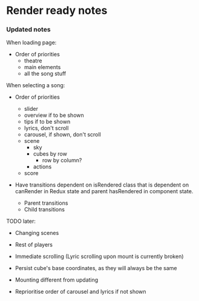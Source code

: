 # Render ready notes

### Updated notes

When loading page:

* Order of priorities
    * theatre
    * main elements
    * all the song stuff

When selecting a song:

* Order of priorities
    * slider
    * overview if to be shown
    * tips if to be shown
    * lyrics, don't scroll
    * carousel, if shown, don't scroll
    * scene
        * sky
        * cubes by row
            * row by column?
        * actions
    * score

* Have transitions dependent on isRendered class that is dependent on canRender in Redux state and parent hasRendered in component state.
    * Parent transitions
    * Child transitions

TODO later:
* Changing scenes
* Rest of players
* Immediate scrolling (Lyric scrolling upon mount is currently broken)
* Persist cube's base coordinates, as they will always be the same
* Mounting different from updating

* Reprioritise order of carousel and lyrics if not shown